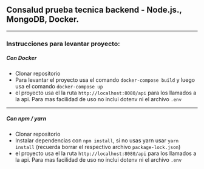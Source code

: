 ## Consalud prueba tecnica backend - Node.js., MongoDB, Docker.

---

### Instrucciones para levantar proyecto:

##### Con Docker

-  Clonar repositorio
-  Para levantar el proyecto usa el comando `docker-compose build` y luego usa el comando `docker-compose up`
-  el proyecto usa el la ruta `http://localhost:8080/api` para los llamados a la api. Para mas facilidad de uso no inclui dotenv ni el archivo `.env`
---
##### Con npm / yarn

-  Clonar repositorio
-  Instalar dependencias con `npm install`, si no usas yarn usar `yarn install` (recuerda borrar el respectivo archivo `package-lock.json`)
-  el proyecto usa el la ruta `http://localhost:8080/api` para los llamados a la api. Para mas facilidad de uso no inclui dotenv ni el archivo `.env`

